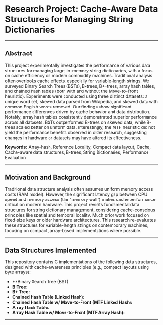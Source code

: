 # Research Project: Cache-Aware Data Structures for Managing String Dictionaries

---

## Abstract

This project experimentally investigates the performance of various data structures for managing large, in-memory string dictionaries, with a focus on 
cache efficiency on modern commodity machines. Traditional analysis often overlooks cache effects, especially for variable-length strings.
We surveyed Binary Search Trees (BSTs), B-trees, B+-trees, array hash tables, and chained hash tables (both with and without the Move-to-Front heuristic).
Experiments were conducted using three distinct datasets: a unique word set, skewed data parsed from Wikipedia, and skewed data with common English words removed. 
Our findings show significant performance differences driven by cache behavior and data distribution. Notably, array hash tables consistently demonstrated superior 
performance across all datasets. 
BSTs outperformed B-trees on skewed data, while B-trees scaled better on uniform data. Interestingly,
the MTF heuristic did not yield the performance benefits observed in older research, suggesting changes in hardware or datasets may have altered its effectiveness.

**Keywords:** Array-hash, Reference Locality, Compact data layout, Cache, Cache-aware data structures, B-trees, String Dictionaries, Performance Evaluation

---

## Motivation and Background

Traditional data structure analysis often assumes uniform memory access costs (RAM model). However, the significant latency gap between CPU speed and memory access (the "memory wall") 
makes cache performance critical on modern hardware. This project revisits fundamental data structures for string dictionary management, 
considering cache-conscious principles like spatial and temporal locality. Much prior work focused on fixed-size keys or older hardware architectures. This research re-evaluates these
structures for variable-length strings on contemporary machines, focusing on compact, array-based implementations where possible.

---

## Data Structures Implemented

This repository contains C implementations of the following data structures, designed with cache-awareness principles (e.g., compact layouts using byte arrays):

* **Binary Search Tree (BST)
* **B-Tree:**
* **B+ Tree:**
* **Chained Hash Table (Linked Hash):** 
* **Chained Hash Table w/ Move-to-Front (MTF Linked Hash):**
* **Array Hash Table:**
* **Array Hash Table w/ Move-to-Front (MTF Array Hash):**

---

